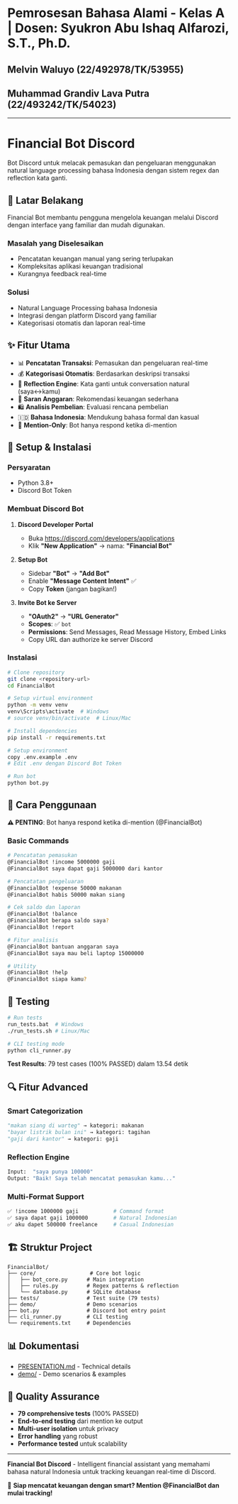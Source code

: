 # Pemrosesan Bahasa Alami - Kelas A | Dosen: Syukron Abu Ishaq Alfarozi, S.T., Ph.D.

## Melvin Waluyo (22/492978/TK/53955)

## Muhammad Grandiv Lava Putra (22/493242/TK/54023)

---

# Financial Bot Discord

Bot Discord untuk melacak pemasukan dan pengeluaran menggunakan natural language processing bahasa Indonesia dengan sistem regex dan reflection kata ganti.

## 🎯 Latar Belakang

Financial Bot membantu pengguna mengelola keuangan melalui Discord dengan interface yang familiar dan mudah digunakan.

### Masalah yang Diselesaikan

- Pencatatan keuangan manual yang sering terlupakan
- Kompleksitas aplikasi keuangan tradisional
- Kurangnya feedback real-time

### Solusi

- Natural Language Processing bahasa Indonesia
- Integrasi dengan platform Discord yang familiar
- Kategorisasi otomatis dan laporan real-time

## ✨ Fitur Utama

- 📊 **Pencatatan Transaksi**: Pemasukan dan pengeluaran real-time
- 💰 **Kategorisasi Otomatis**: Berdasarkan deskripsi transaksi
- 🔄 **Reflection Engine**: Kata ganti untuk conversation natural (saya↔kamu)
- 🏦 **Saran Anggaran**: Rekomendasi keuangan sederhana
- 🛍️ **Analisis Pembelian**: Evaluasi rencana pembelian
- 🇮🇩 **Bahasa Indonesia**: Mendukung bahasa formal dan kasual
- 🎯 **Mention-Only**: Bot hanya respond ketika di-mention

## 🚀 Setup & Instalasi

### Persyaratan

- Python 3.8+
- Discord Bot Token

### Membuat Discord Bot

1. **Discord Developer Portal**
   - Buka https://discord.com/developers/applications
   - Klik **"New Application"** → nama: **"Financial Bot"**
2. **Setup Bot**

   - Sidebar **"Bot"** → **"Add Bot"**
   - Enable **"Message Content Intent"** ✅
   - Copy **Token** (jangan bagikan!)

3. **Invite Bot ke Server**
   - **"OAuth2"** → **"URL Generator"**
   - **Scopes**: ✅ `bot`
   - **Permissions**: Send Messages, Read Message History, Embed Links
   - Copy URL dan authorize ke server Discord

### Instalasi

```bash
# Clone repository
git clone <repository-url>
cd FinancialBot

# Setup virtual environment
python -m venv venv
venv\Scripts\activate  # Windows
# source venv/bin/activate  # Linux/Mac

# Install dependencies
pip install -r requirements.txt

# Setup environment
copy .env.example .env
# Edit .env dengan Discord Bot Token

# Run bot
python bot.py
```

## 💬 Cara Penggunaan

**⚠️ PENTING**: Bot hanya respond ketika di-mention (@FinancialBot)

### Basic Commands

```bash
# Pencatatan pemasukan
@FinancialBot !income 5000000 gaji
@FinancialBot saya dapat gaji 5000000 dari kantor

# Pencatatan pengeluaran
@FinancialBot !expense 50000 makanan
@FinancialBot habis 50000 makan siang

# Cek saldo dan laporan
@FinancialBot !balance
@FinancialBot berapa saldo saya?
@FinancialBot !report

# Fitur analisis
@FinancialBot bantuan anggaran saya
@FinancialBot saya mau beli laptop 15000000

# Utility
@FinancialBot !help
@FinancialBot siapa kamu?
```

## 🧪 Testing

```bash
# Run tests
run_tests.bat  # Windows
./run_tests.sh # Linux/Mac

# CLI testing mode
python cli_runner.py
```

**Test Results**: 79 test cases (100% PASSED) dalam 13.54 detik

## 🔍 Fitur Advanced

### Smart Categorization

```python
"makan siang di warteg" → kategori: makanan
"bayar listrik bulan ini" → kategori: tagihan
"gaji dari kantor" → kategori: gaji
```

### Reflection Engine

```python
Input:  "saya punya 100000"
Output: "Baik! Saya telah mencatat pemasukan kamu..."
```

### Multi-Format Support

```bash
✅ !income 1000000 gaji           # Command format
✅ saya dapat gaji 1000000        # Natural Indonesian
✅ aku dapet 500000 freelance     # Casual Indonesian
```

## 🏗️ Struktur Project

```
FinancialBot/
├── core/                 # Core bot logic
│   ├── bot_core.py      # Main integration
│   ├── rules.py         # Regex patterns & reflection
│   └── database.py      # SQLite database
├── tests/               # Test suite (79 tests)
├── demo/                # Demo scenarios
├── bot.py               # Discord bot entry point
├── cli_runner.py        # CLI testing
└── requirements.txt     # Dependencies
```

## 📊 Dokumentasi

- [PRESENTATION.md](PRESENTATION.md) - Technical details
- [demo/](demo/) - Demo scenarios & examples

## 🧪 Quality Assurance

- **79 comprehensive tests** (100% PASSED)
- **End-to-end testing** dari mention ke output
- **Multi-user isolation** untuk privacy
- **Error handling** yang robust
- **Performance tested** untuk scalability

---

**Financial Bot Discord** - Intelligent financial assistant yang memahami bahasa natural Indonesia untuk tracking keuangan real-time di Discord.

🚀 **Siap mencatat keuangan dengan smart? Mention @FinancialBot dan mulai tracking!**
